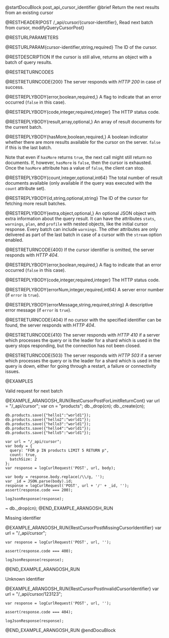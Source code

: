 
@startDocuBlock post_api_cursor_identifier
@brief Return the next results from an existing cursor

@RESTHEADER{POST /_api/cursor/{cursor-identifier}, Read next batch from cursor, modifyQueryCursorPost}

@RESTURLPARAMETERS

@RESTURLPARAM{cursor-identifier,string,required}
The ID of the cursor.

@RESTDESCRIPTION
If the cursor is still alive, returns an object with a batch of query results.

@RESTRETURNCODES

@RESTRETURNCODE{200}
The server responds with *HTTP 200* in case of success.

@RESTREPLYBODY{error,boolean,required,}
A flag to indicate that an error occurred (`false` in this case).

@RESTREPLYBODY{code,integer,required,integer}
The HTTP status code.

@RESTREPLYBODY{result,array,optional,}
An array of result documents for the current batch.

@RESTREPLYBODY{hasMore,boolean,required,}
A boolean indicator whether there are more results available for the cursor on
the server. `false` if this is the last batch.

Note that even if `hasMore` returns `true`, the next call might still return no
documents. If, however, `hasMore` is `false`, then the cursor is exhausted.
Once the `hasMore` attribute has a value of `false`, the client can stop.

@RESTREPLYBODY{count,integer,optional,int64}
The total number of result documents available (only
available if the query was executed with the `count` attribute set).

@RESTREPLYBODY{id,string,optional,string}
The ID of the cursor for fetching more result batches.

@RESTREPLYBODY{extra,object,optional,}
An optional JSON object with extra information about the query result. It can
have the attributes `stats`, `warnings`, `plan`, and `profile` with nested
objects, like the initial cursor response. Every batch can include `warnings`.
The other attributes are only delivered as part of the last batch in case of a
cursor with the `stream` option enabled.

@RESTRETURNCODE{400}
If the cursor identifier is omitted, the server responds with *HTTP 404*.

@RESTREPLYBODY{error,boolean,required,}
A flag to indicate that an error occurred (`false` in this case).

@RESTREPLYBODY{code,integer,required,integer}
The HTTP status code.

@RESTREPLYBODY{errorNum,integer,required,int64}
A server error number (if `error` is `true`).

@RESTREPLYBODY{errorMessage,string,required,string}
A descriptive error message (if `error` is `true`).

@RESTRETURNCODE{404}
If no cursor with the specified identifier can be found, the server responds
with *HTTP 404*.

@RESTRETURNCODE{410}
The server responds with *HTTP 410* if a server which processes the query
or is the leader for a shard which is used in the query stops responding, but 
the connection has not been closed.

@RESTRETURNCODE{503}
The server responds with *HTTP 503* if a server which processes the query
or is the leader for a shard which is used in the query is down, either for 
going through a restart, a failure or connectivity issues.

@EXAMPLES

Valid request for next batch

@EXAMPLE_ARANGOSH_RUN{RestCursorPostForLimitReturnCont}
    var url = "/_api/cursor";
    var cn = "products";
    db._drop(cn);
    db._create(cn);

    db.products.save({"hello1":"world1"});
    db.products.save({"hello2":"world1"});
    db.products.save({"hello3":"world1"});
    db.products.save({"hello4":"world1"});
    db.products.save({"hello5":"world1"});

    var url = "/_api/cursor";
    var body = {
      query: "FOR p IN products LIMIT 5 RETURN p",
      count: true,
      batchSize: 2
    };
    var response = logCurlRequest('POST', url, body);

    var body = response.body.replace(/\\/g, '');
    var _id = JSON.parse(body).id;
    response = logCurlRequest('POST', url + '/' + _id, '');
    assert(response.code === 200);

    logJsonResponse(response);
  ~ db._drop(cn);
@END_EXAMPLE_ARANGOSH_RUN

Missing identifier

@EXAMPLE_ARANGOSH_RUN{RestCursorPostMissingCursorIdentifier}
    var url = "/_api/cursor";

    var response = logCurlRequest('POST', url, '');

    assert(response.code === 400);

    logJsonResponse(response);
@END_EXAMPLE_ARANGOSH_RUN

Unknown identifier

@EXAMPLE_ARANGOSH_RUN{RestCursorPostInvalidCursorIdentifier}
    var url = "/_api/cursor/123123";

    var response = logCurlRequest('POST', url, '');

    assert(response.code === 404);

    logJsonResponse(response);
@END_EXAMPLE_ARANGOSH_RUN
@endDocuBlock
